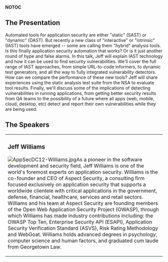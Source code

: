 <noinclude></noinclude> __NOTOC__

## The Presentation

Automated tools for application security are either "static" (SAST) or
"dynamic" (DAST). But recently a new class of "interactive" or
"intrinsic" (IAST) tools have emerged -- some are calling them "hybrid"
analysis tools. Is this finally application security automation that
works? Or is it just another round of hype and false alarms. In this
talk, Jeff will explain IAST technology and how it can be used to find
security vulnerabilities. We'll cover the full range of IAST approaches,
from simple URL-to-code informers, to dynamic test generators, and all
the way to fully integrated vulnerability detectors. How can we compare
the performance of these new tools? Jeff will share experiences using
the static analysis test suite from the NSA to evaluate tool results.
Finally, we'll discuss some of the implications of detecting
vulnerabilities in running applications, from getting better security
results from QA teams to the possibility of a future where all apps
(web, mobile, cloud, desktop, etc) detect and report their own
vulnerabilities while they are being used.

## The Speakers

<table>

<tr>

<td>

### Jeff Williams

![AppSecDC12-Williams.jpg](AppSecDC12-Williams.jpg
"AppSecDC12-Williams.jpg")As a pioneer in the software development and
security field, Jeff Williams is one of the world's foremost experts on
application security. Williams is the co-founder and CEO of Aspect
Security, a consulting firm focused exclusively on application security
that supports a worldwide clientele with critical applications in the
government, defense, financial, healthcare, services and retail sectors.
Williams and his team at Aspect Security are founding members of the
Open Web Application Security Project (OWASP), through which Williams
has made industry contributions including: the OWASP Top Ten, Enterprise
Security API (ESAPI), Application Security Verification Standard (ASVS),
Risk Rating Methodology and WebGoat. Williams holds advanced degrees in
psychology, computer science and human factors, and graduated cum laude
from Georgetown Law.

</td>

</tr>

</table>

<noinclude></noinclude>